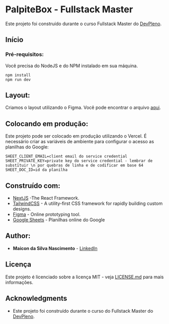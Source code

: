 # PalpiteBox - Fullstack Master

Este projeto foi construído durante o curso Fullstack Master do [DevPleno](https://devpleno.com).

## Início



### Pré-requisitos:

Você precisa do NodeJS e do NPM instalado em sua máquina.

```
npm install
npm run dev
```

## Layout:

Criamos o layout utilizando o Figma. Você pode encontrar o arquivo [aqui](https://www.figma.com/file/bNbfdW4z3YdGNecVrdqvj1/Palpite-box-by-Maicon).

## Colocando em produção:

Este projeto pode ser colocado em produção utilizando o Vercel. É necessário criar as variáveis de ambiente para configurar o acesso as planilhas do Google:

```
SHEET_CLIENT_EMAIL=client email do service credential
SHEET_PRIVATE_KEY=private key do service credential - lembrar de substituir \n por quebras de linha e de codificar em base 64
SHEET_DOC_ID=id da planilha
```

## Construído com:

* [NextJS](https://nextjs.org/) -The React Framework.
* [TailwindCSS](https://tailwindcss.com/) - A utility-first CSS framework for
rapidly building custom designs.
* [Figma](https://figma.com/) - Online prototyping tool.
* [Google Sheets](https://drive.google.com) - Planilhas online do Google

## Author:

* **Maicon da Silva Nascimento** - [LinkedIn](https://www.linkedin.com/in/snmaicon/)


## Licença

Este projeto é licenciado sobre a licença MIT - veja [LICENSE.md](LICENSE.md) para mais informações.

## Acknowledgments

* Este projeto foi construído durante o curso do Fullstack Master do [DevPleno](https://devpleno.com).
